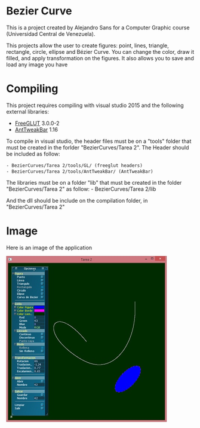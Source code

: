 # Bezier Curve
This is a project created by Alejandro Sans for a Computer Graphic course (Universidad Central de Venezuela). 

This projects allow the user to create figures: point, lines, triangle, rectangle, circle, ellipse and Bézier Curve. You can change the color, draw it filled, and apply transformation on the figures. It also allows you to save and load any image you have

# Compiling

This project requires compiling with visual studio 2015 and the following external libraries:

* [FreeGLUT] 3.0.0-2
* [AntTweakBar] 1.16

To compile in visual studio, the header files must be on a "tools" folder that must be created in the forlder "BezierCurves/Tarea 2". The Header should be included as follow:

    - BezierCurves/Tarea 2/tools/GL/ (freeglut headers)
    - BezierCurves/Tarea 2/tools/AntTweakBar/ (AntTweakBar)

The libraries must be on a folder "lib" that must be created in the folder "BezierCurves/Tarea 2" as follow:
    - BezierCurves/Tarea 2/lib

And the dll should be include on the compilation folder, in "BezierCurves/Tarea 2"

# Image

Here is an image of the application

![alt tag](./Screenshot/BezierCurve.jpg)


   [video]: <https://vimeo.com/37664294>
   [SDL]: <https://www.libsdl.org/>
   [SDL_mixer]: <https://www.libsdl.org/projects/SDL_mixer/>
   [FreeGLUT]: <http://freeglut.sourceforge.net/>
   [FreeImage]: <http://freeimage.sourceforge.net/>
   [AntTweakBar]: <http://anttweakbar.sourceforge.net/doc/>
